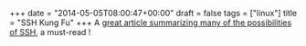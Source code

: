+++
date = "2014-05-05T08:00:47+00:00"
draft = false
tags = ["linux"]
title = "SSH Kung Fu"
+++
A [great article summarizing many of the possibilities of SSH](http://blog.tjll.net/ssh-kung-fu/), a must-read !